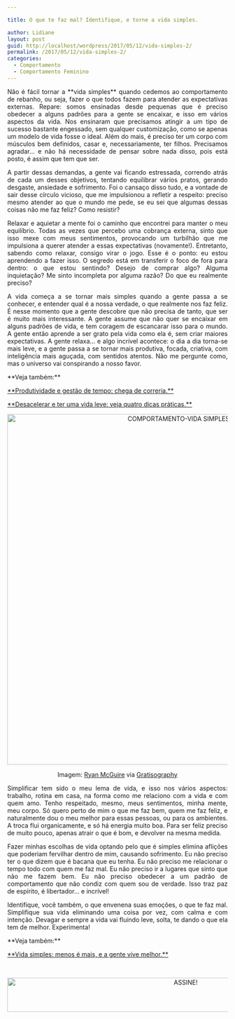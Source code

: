 ```yaml
---

title: O que te faz mal? Identifique, e torne a vida simples.

author: Lidiane
layout: post
guid: http://localhost/wordpress/2017/05/12/vida-simples-2/
permalink: /2017/05/12/vida-simples-2/
categories:
  - Comportamento
  - Comportamento Feminino
---
```

<p align="justify">
  Não é fácil tornar a **vida simples** quando cedemos ao comportamento de rebanho, ou seja, fazer o que todos fazem para atender as expectativas externas. Repare: somos ensinadas desde pequenas que é preciso obedecer a alguns padrões para a gente se encaixar, e isso em vários aspectos da vida. Nos ensinaram que precisamos atingir a um tipo de sucesso bastante engessado, sem qualquer customização, como se apenas um modelo de vida fosse o ideal. Além do mais, é preciso ter um corpo com músculos bem definidos, casar e, necessariamente, ter filhos. Precisamos agradar… e não há necessidade de pensar sobre nada disso, pois está posto, é assim que tem que ser.
</p>

<p align="justify">
  A partir dessas demandas, a gente vai ficando estressada, correndo atrás de cada um desses objetivos, tentando equilibrar vários pratos, gerando desgaste, ansiedade e sofrimento. Foi o cansaço disso tudo, e a vontade de sair desse círculo vicioso, que me impulsionou a refletir a respeito: preciso mesmo atender ao que o mundo me pede, se eu sei que algumas dessas coisas não me faz feliz? Como resistir?
</p>

<p align="justify">
  Relaxar e aquietar a mente foi o caminho que encontrei para manter o meu equilíbrio. Todas as vezes que percebo uma cobrança externa, sinto que isso mexe com meus sentimentos, provocando um turbilhão que me impulsiona a querer atender a essas expectativas (novamente!). Entretanto, sabendo como relaxar, consigo virar o jogo. Esse é o ponto: eu estou aprendendo a fazer isso. O segredo está em transferir o foco de fora para dentro: o que estou sentindo? Desejo de comprar algo? Alguma inquietação? Me sinto incompleta por alguma razão? Do que eu realmente preciso?
</p>

<p align="justify">
  A vida começa a se tornar mais simples quando a gente passa a se conhecer, e entender qual é a nossa verdade, o que realmente nos faz feliz. É nesse momento que a gente descobre que não precisa de tanto, que ser é muito mais interessante. A gente assume que não quer se encaixar em alguns padrões de vida, e tem coragem de escancarar isso para o mundo. A gente então aprende a ser grato pela vida como ela é, sem criar maiores expectativas. A gente relaxa… e algo incrível acontece: o dia a dia torna-se mais leve, e a gente passa a se tornar mais produtiva, focada, criativa, com inteligência mais aguçada, com sentidos atentos. Não me pergunte como, mas o universo vai conspirando a nosso favor.
</p>

<p align="justify">
  **Veja também:**
</p>

<p align="justify">
  <a href="http://www.trololodemulher.com.br/2015/07/17/produtividade-e-gestao-do-tempo/" target="_blank">**Produtividade e gestão de tempo: chega de correria.**</a>
</p>

<p align="justify">
  <a href="http://www.trololodemulher.com.br/2016/04/18/desacelerar/" target="_blank">**Desacelerar e ter uma vida leve: veja quatro dicas práticas.**</a>
</p>

<p align="center">
  <img class="alignnone size-full wp-image-13806" src="http://www.trololodemulher.com.br/blog/wp-content/uploads/2017/05/COMPORTAMENTO-VIDA-SIMPLES-800.jpg" alt="COMPORTAMENTO-VIDA SIMPLES-800" width="800" height="800" />
</p>

<p align="center">
  Imagem: <a href="http://www.laughandpee.com/" target="_blank">Ryan McGuire</a> via <a href="http://www.gratisography.com/#all" target="_blank">Gratisography</a>
</p>

<p align="justify">
  Simplificar tem sido o meu lema de vida, e isso nos vários aspectos: trabalho, rotina em casa, na forma como me relaciono com a vida e com quem amo. Tenho respeitado, mesmo, meus sentimentos, minha mente, meu corpo. Só quero perto de mim o que me faz bem, quem me faz feliz, e naturalmente dou o meu melhor para essas pessoas, ou para os ambientes. A troca flui organicamente, e só há energia muito boa. Para ser feliz preciso de muito pouco, apenas atrair o que é bom, e devolver na mesma medida.
</p>

<p align="justify">
  Fazer minhas escolhas de vida optando pelo que é simples elimina aflições que poderiam fervilhar dentro de mim, causando sofrimento. Eu não preciso ter o que dizem que é bacana que eu tenha. Eu não preciso me relacionar o tempo todo com quem me faz mal. Eu não preciso ir a lugares que sinto que não me fazem bem. Eu não preciso obedecer a um padrão de comportamento que não condiz com quem sou de verdade. Isso traz paz de espírito, é libertador… e incrível!
</p>

<p align="justify">
  Identifique, você também, o que envenena suas emoções, o que te faz mal. Simplifique sua vida eliminando uma coisa por vez, com calma e com intenção. Devagar e sempre a vida vai fluindo leve, solta, te dando o que ela tem de melhor. Experimenta!
</p>

<p align="justify">
  **Veja também:**
</p>

<p align="justify">
  <a href="http://www.trololodemulher.com.br/2015/07/03/vida-simples/" target="_blank">**Vida simples: menos é mais, e a gente vive melhor.**</a>
</p>

&nbsp;

<p align="center">
  <a href="http://feedburner.google.com/fb/a/mailverify?uri=blogbichafemea&loc=pt_BR" target="_blank"><img class="alignnone size-full wp-image-10439" src="http://www.trololodemulher.com.br/blog/wp-content/uploads/2014/09/ASSINE.png" alt="ASSINE!" width="800" height="78" /></a>
</p>

&nbsp;

&nbsp;